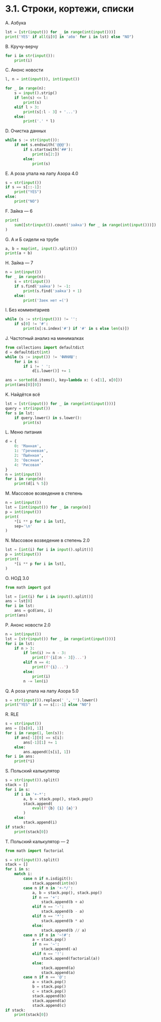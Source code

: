 # 3.1. Строки, кортежи, списки
A. Азбука
```python
lst = [str(input()) for _ in range(int(input()))]
print('YES' if all(i[0] in 'абв' for i in lst) else "NO")
```
B. Кручу-верчу
```python
for i in str(input()):
    print(i)
```
C. Анонс новости
```python
l, n = int(input()), int(input())

for _ in range(n):
    s = input().strip()
    if len(s) <= l:
        print(s)
    elif l > 3:
        print(s[:l - 3] + '...')
    else:
        print('.' * l)
```
D. Очистка данных
```python
while s := str(input()):
    if not s.endswith('@@@'):
        if s.startswith('##'):
            print(s[2:])
        else:
            print(s)
```
E. А роза упала на лапу Азора 4.0
```python
s = str(input())
if s == s[::-1]:
    print("YES")
else:
    print("NO")
```
F. Зайка — 6
```python
print(
    sum([str(input()).count('зайка') for _ in range(int(input()))])
)
```
G. А и Б сидели на трубе
```python
a, b = map(int, input().split())
print(a + b)
```
H. Зайка — 7
```python
n = int(input())
for _ in range(n):
    s = str(input())
    if s.find('зайка') != -1:
        print(s.find('зайка') + 1)
    else:
        print('Заек нет =(')
```
I. Без комментариев
```python
while (s := str(input())) != '':
    if s[0] != '#':
        print(s[:s.index('#') if '#' in s else len(s)])
```
J. Частотный анализ на минималках
```python
from collections import defaultdict
d = defaultdict(int)
while (s := input()) != 'ФИНИШ':
    for i in s:
        if i != ' ':
            d[i.lower()] += 1

ans = sorted(d.items(), key=lambda x: (-x[1], x[0]))
print(ans[0][0])
```
K. Найдётся всё
```python
lst = [str(input()) for _ in range(int(input()))]
query = str(input())
for s in lst:
    if query.lower() in s.lower():
        print(s)
```
L. Меню питания
```python
d = {
    0: 'Манная',
    1: 'Гречневая',
    2: 'Пшённая',
    3: 'Овсяная',
    4: 'Рисовая'
}
n = int(input())
for i in range(n):
    print(d[i % 5])
```
M. Массовое возведение в степень
```python
n = int(input())
lst = [int(input()) for _ in range(n)]
p = int(input())
print(
    *[i ** p for i in lst],
    sep='\n'
)
```
N. Массовое возведение в степень 2.0
```python
lst = [int(i) for i in input().split()]
p = int(input())
print(
    *[i ** p for i in lst],
)
```
O. НОД 3.0
```python
from math import gcd

lst = [int(i) for i in input().split()]
ans = lst[0]
for i in lst:
    ans = gcd(ans, i)
print(ans)
```
P. Анонс новости 2.0
```python
n = int(input())
lst = [str(input()) for _ in range(int(input()))]
for i in lst:
    if n > 3:
        if len(i) >= n - 3:
            print(f'{i[:n - 3]}...')
        elif n == 4:
            print(f'{i}...')
        else:
            print(i)
        n -= len(i)
```
Q. А роза упала на лапу Азора 5.0
```python
s = str(input()).replace(' ', '').lower()
print("YES" if s == s[::-1] else "NO")
```
R. RLE
```python
s = str(input())
ans = [[s[0], 1]]
for i in range(1, len(s)):
    if ans[-1][0] == s[i]:
        ans[-1][1] += 1
    else:
        ans.append([s[i], 1])
for i in ans:
    print(*i)
```
S. Польский калькулятор
```python
s = str(input()).split()
stack = []
for i in s:
    if i in '+-*':
        a, b = stack.pop(), stack.pop()
        stack.append(
            eval(f'{b} {i} {a}')
        )
    else:
        stack.append(i)
if stack:
    print(stack[0])
```
T. Польский калькулятор — 2
```python
from math import factorial

s = str(input()).split()
stack = []
for i in s:
    match i:
        case n if n.isdigit():
            stack.append(int(n))
        case n if n in '+-*/':
            a, b = stack.pop(), stack.pop()
            if n == '+':
                stack.append(b + a)
            elif n == '-':
                stack.append(b - a)
            elif n == '*':
                stack.append(b * a)
            else:
                stack.append(b // a)
        case n if n in '~!#':
            a = stack.pop()
            if n == '~':
                stack.append(-a)
            elif n == '!':
                stack.append(factorial(a))
            else:
                stack.append(a)
                stack.append(a)
        case n if n == '@':
            a = stack.pop()
            b = stack.pop()
            c = stack.pop()
            stack.append(b) 
            stack.append(a) 
            stack.append(c) 
if stack:
    print(stack[0])
```
